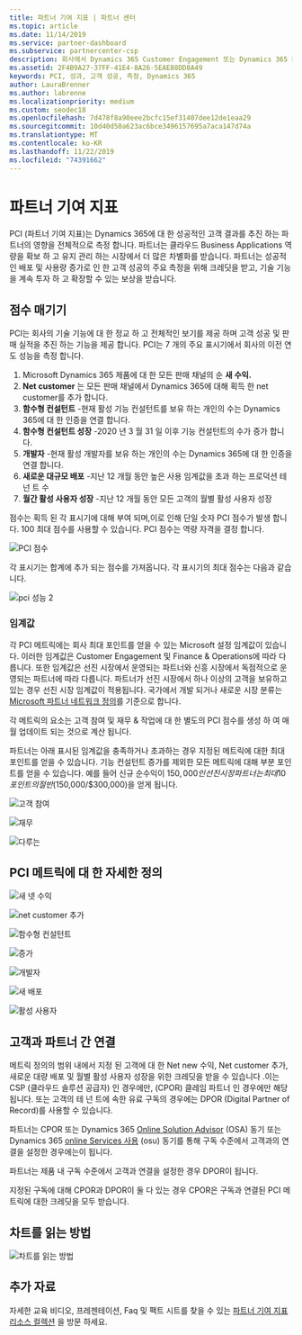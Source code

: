 ```yaml
---
title: 파트너 기여 지표 | 파트너 센터
ms.topic: article
ms.date: 11/14/2019
ms.service: partner-dashboard
ms.subservice: partnercenter-csp
description: 회사에서 Dynamics 365 Customer Engagement 또는 Dynamics 365 Finance and Operations를 수행하는 방법을 보여 주는 데이터
ms.assetid: 2F4B9A27-37FF-41E4-8A26-5EAE88DD8A49
keywords: PCI, 성과, 고객 성공, 측정, Dynamics 365
author: LauraBrenner
ms.author: labrenne
ms.localizationpriority: medium
ms.custom: seodec18
ms.openlocfilehash: 7d478f8a90eee2bcfc15ef31407dee12de1eaa29
ms.sourcegitcommit: 10d40d50a623ac6bce3496157695a7aca147d74a
ms.translationtype: MT
ms.contentlocale: ko-KR
ms.lasthandoff: 11/22/2019
ms.locfileid: "74391662"
---
```

# <a name="partner-contribution-indicators"></a>파트너 기여 지표

PCI (파트너 기여 지표)는 Dynamics 365에 대 한 성공적인 고객 결과를 추진 하는 파트너의 영향을 전체적으로 측정 합니다. 파트너는 클라우드 Business Applications 역량을 확보 하 고 유지 관리 하는 시장에서 더 많은 차별화를 받습니다.  파트너는 성공적인 배포 및 사용량 증가로 인 한 고객 성공의 주요 측정을 위해 크레딧을 받고, 기술 기능을 계속 투자 하 고 확장할 수 있는 보상을 받습니다. 

## <a name="scoring"></a>점수 매기기

PCI는 회사의 기술 기능에 대 한 정교 하 고 전체적인 보기를 제공 하며 고객 성공 및 판매 실적을 추진 하는 기능을 제공 합니다. PCI는 7 개의 주요 표시기에서 회사의 이전 연도 성능을 측정 합니다.

1. Microsoft Dynamics 365 제품에 대 한 모든 판매 채널의 순 **새 수익.**
2. **Net customer** 는 모든 판매 채널에서 Dynamics 365에 대해 획득 한 net customer를 추가 합니다.
3. **함수형 컨설턴트** -현재 활성 기능 컨설턴트를 보유 하는 개인의 수는 Dynamics 365에 대 한 인증을 연결 합니다.
4. **함수형 컨설턴트 성장** -2020 년 3 월 31 일 이후 기능 컨설턴트의 수가 증가 합니다.
5. **개발자** -현재 활성 개발자를 보유 하는 개인의 수는 Dynamics 365에 대 한 인증을 연결 합니다.
6. **새로운 대규모 배포** -지난 12 개월 동안 높은 사용 임계값을 초과 하는 프로덕션 테 넌 트 수
7. **월간 활성 사용자 성장** -지난 12 개월 동안 모든 고객의 월별 활성 사용자 성장

점수는 획득 된 각 표시기에 대해 부여 되며,이로 인해 단일 숫자 PCI 점수가 발생 합니다. 100 최대 점수를 사용할 수 있습니다. PCI 점수는 역량 자격을 결정 합니다.

![PCI 점수](images/pcinew1.png)

각 표시기는 합계에 추가 되는 점수를 가져옵니다. 각 표시기의 최대 점수는 다음과 같습니다.


![pci 성능 2](images/pci1.png)

### <a name="thresholds"></a>임계값

각 PCI 메트릭에는 회사 최대 포인트를 얻을 수 있는 Microsoft 설정 임계값이 있습니다. 이러한 임계값은 Customer Engagement 및 Finance & Operations에 따라 다릅니다. 또한 임계값은 선진 시장에서 운영되는 파트너와 신흥 시장에서 독점적으로 운영되는 파트너에 따라 다릅니다. 파트너가 선진 시장에서 하나 이상의 고객을 보유하고 있는 경우 선진 시장 임계값이 적용됩니다. 국가에서 개발 되거나 새로운 시장 분류는 [Microsoft 파트너 네트워크 정의](https://assets.microsoft.com/MPN-developed-and-emerging-countries-list.pdf)를 기준으로 합니다.

각 메트릭의 요소는 고객 참여 및 재무 & 작업에 대 한 별도의 PCI 점수를 생성 하 여 매월 업데이트 되는 것으로 계산 됩니다.

파트너는 아래 표시된 임계값을 충족하거나 초과하는 경우 지정된 메트릭에 대한 최대 포인트를 얻을 수 있습니다. 기능 컨설턴트 증가를 제외한 모든 메트릭에 대해 부분 포인트를 얻을 수 있습니다. 예를 들어 신규 순수익이 $150,000인 선진 시장 파트너는 최대 10포인트의 절반($150,000/$300,000)을 얻게 됩니다.

![고객 참여](images/pci/table_1.png)

![재무](images/pci/TABLE_2.png)

![다루는](images/pci/table_3.png)

## <a name="detailed-definitions-of-pci-metrics"></a>PCI 메트릭에 대 한 자세한 정의

![새 넷 수익](images/net_new1.png)

![net customer 추가](images/netcustomer.png)

![함수형 컨설턴트](images/pci/functional_consultants.png)

![증가](images/pci/functional_consultant_growth.png)

![개발자](images/pci/developers.png)

![새 배포](images/pci/new_large_deployments.png)

![활성 사용자](images/pci/monthly_active_user_growth.png)


## <a name="customer-to-partner-association"></a>고객과 파트너 간 연결

메트릭 정의의 범위 내에서 지정 된 고객에 대 한 Net new 수익, Net customer 추가, 새로운 대량 배포 및 월별 활성 사용자 성장을 위한 크레딧을 받을 수 있습니다 .이는 CSP (클라우드 솔루션 공급자) 인 경우에만, (CPOR) 클레임 파트너 인 경우에만 해당 됩니다. 또는 고객의 테 넌 트에 속한 유료 구독의 경우에는 DPOR (Digital Partner of Record)를 사용할 수 있습니다.

파트너는 CPOR 또는 Dynamics 365 [Online Solution Advisor](https://support.microsoft.com/en-us/help/4501560/online-services-advisor-osa-sell-incentives-faq) (OSA) 동기 또는 Dynamics 365 [online Services 사용](https://support.microsoft.com/en-us/help/3082044/become-eligible-for-the-online-services-usage-incentive-program) (osu) 동기를 통해 구독 수준에서 고객과의 연결을 설정한 경우에는이 됩니다.

파트너는 제품 내 구독 수준에서 고객과 연결을 설정한 경우 DPOR이 됩니다.

지정된 구독에 대해 CPOR과 DPOR이 둘 다 있는 경우 CPOR은 구독과 연결된 PCI 메트릭에 대한 크레딧을 모두 받습니다.

## <a name="how-to-read-the-charts"></a>차트를 읽는 방법

![차트를 읽는 방법](images/pci2.png)

## <a name="additional-resources"></a>추가 자료

자세한 교육 비디오, 프레젠테이션, Faq 및 팩트 시트를 찾을 수 있는 [파트너 기여 지표 리소스 컬렉션](https://partner.microsoft.com/asset/collection/pci-learn#/) 을 방문 하세요. 




